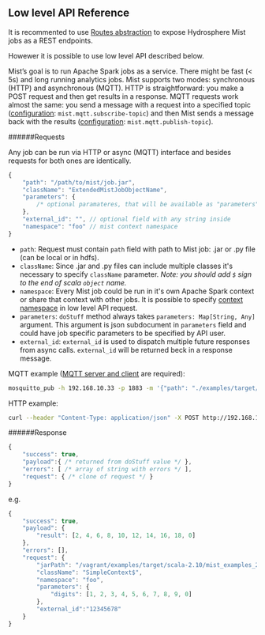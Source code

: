 ## Low level API Reference

It is recommented to use [Routes abstraction](routes.md) to expose Hydrosphere Mist jobs as a REST endpoints.

Howewer it is possible to use low level API described below.

Mist’s goal is to run Apache Spark jobs as a service. There might be fast (< 5s) and long running analytics jobs. Mist supports two modes: synchronous (HTTP) and asynchronous (MQTT). HTTP is straightforward: you make a POST request and then get results in a response. MQTT requests work almost the same: you send a message with a request into a specified topic ([configuration](configuration.md): `mist.mqtt.subscribe-topic`) and then Mist sends a message back with the results ([configuration](configuration.md): `mist.mqtt.publish-topic`).

######Requests

Any job can be run via HTTP or async (MQTT) interface and besides requests for both ones are identically. 

```javascript
{
    "path": "/path/to/mist/job.jar",
    "className": "ExtendedMistJobObjectName",
    "parameters": { 
        /* optional paramateres, that will be available as "parameters" argument in "doStuff" method  */ 
    },
    "external_id": "", // optional field with any string inside
    "namespace": "foo" // mist context namespace
}
```

* `path`: Request must contain `path` field with path to Mist job: .jar or .py file (can be local or in hdfs). 
* `className`: Since .jar and .py files can include multiple classes it's necessary to specify `className` parameter. _Note: you should add `$` sign to the end of scala `object` name._ 
* `namespace`: Every Mist job could be run in it's own Apache Spark context or share that context with other jobs. It is possible to specify [context namespace](context-namespaces.md) in low level API request.
* `parameters`: `doStuff` method always takes `parameters: Map[String, Any]` argument. This argument is json subdocument in `parameters` field and could have job specific parameters to be specified by API user.
* `external_id`: `external_id` is used to dispatch multiple future responses from async calls. `external_id` will be returned beck in a response message.

MQTT example ([MQTT server and client](http://mosquitto.org/) are required):

```sh
mosquitto_pub -h 192.168.10.33 -p 1883 -m '{"path": "./examples/target/scala-2.10/mist_examples_2.10-0.4.0.jar", "className": "SimpleContext$","parameters":{"digits":[1,2,3,4,5,6,7,8,9,0]}, "external_id": "12345678", "namespace": "foo"}'  -t 'foo'
```

HTTP example:

```sh
curl --header "Content-Type: application/json" -X POST http://192.168.10.33:2003/jobs --data '{"path": "./examples/target/scala-2.10/mist_examples_2.10-0.4.0.jar", "className": "SimpleContext$", "parameters": {"digits": [1, 2, 3, 4, 5, 6, 7, 8, 9, 0]}, "external_id": "12345678", "namespace": "foo"}'
```


######Response

```javascript
{
    "success": true,
    "payload":{ /* returned from doStuff value */ },
    "errors": [ /* array of string with errors */ ],
    "request": { /* clone of request */ }
}
```

e.g.
```javascript
{
    "success": true,
    "payload": {
        "result": [2, 4, 6, 8, 10, 12, 14, 16, 18, 0]
    },
    "errors": [],
    "request": {
        "jarPath": "/vagrant/examples/target/scala-2.10/mist_examples_2.10-0.4.0.jar",
        "className": "SimpleContext$",
        "namespace": "foo",
        "parameters": {
            "digits": [1, 2, 3, 4, 5, 6, 7, 8, 9, 0]
        },
        "external_id":"12345678"
    }
}
```
